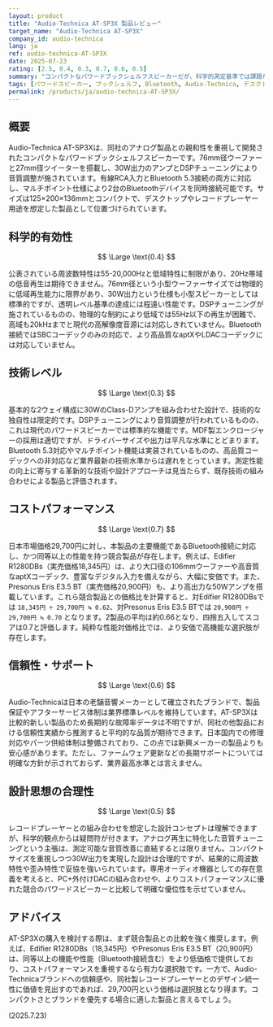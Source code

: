 ```yaml
---
layout: product
title: "Audio-Technica AT-SP3X 製品レビュー"
target_name: "Audio-Technica AT-SP3X"
company_id: audio-technica
lang: ja
ref: audio-technica-AT-SP3X
date: 2025-07-23
rating: [2.5, 0.4, 0.3, 0.7, 0.6, 0.5]
summary: "コンパクトなパワードブックシェルフスピーカーだが、科学的測定基準では課題が残り、コストパフォーマンスは同等機能の競合製品と比較して平均をやや上回る水準。"
tags: [パワードスピーカー, ブックシェルフ, Bluetooth, Audio-Technica, デスクトップ]
permalink: /products/ja/audio-technica-AT-SP3X/
---
```


## 概要

Audio-Technica AT-SP3Xは、同社のアナログ製品との親和性を重視して開発されたコンパクトなパワードブックシェルフスピーカーです。76mm径ウーファーと27mm径ツイーターを搭載し、30W出力のアンプとDSPチューニングにより音質調整が施されています。有線RCA入力とBluetooth 5.3接続の両方に対応し、マルチポイント仕様により2台のBluetoothデバイスを同時接続可能です。サイズは125×200×136mmとコンパクトで、デスクトップやレコードプレーヤー用途を想定した製品として位置づけられています。

## 科学的有効性

$$ \Large \text{0.4} $$

公表されている周波数特性は55-20,000Hzと低域特性に制限があり、20Hz帯域の低音再生は期待できません。76mm径という小型ウーファーサイズでは物理的に低域再生能力に限界があり、30W出力という仕様も小型スピーカーとしては標準的ですが、透明レベル基準の達成には程遠い性能です。DSPチューニングが施されているものの、物理的な制約により低域では55Hz以下の再生が困難で、高域も20kHzまでと現代の高解像度音源には対応しきれていません。Bluetooth接続ではSBCコーデックのみの対応で、より高品質なaptXやLDACコーデックには対応していません。

## 技術レベル

$$ \Large \text{0.3} $$

基本的な2ウェイ構成に30WのClass-Dアンプを組み合わせた設計で、技術的な独自性は限定的です。DSPチューニングにより音質調整が行われているものの、これは現代のパワードスピーカーでは標準的な機能です。MDF製エンクロージャーの採用は適切ですが、ドライバーサイズや出力は平凡な水準にとどまります。Bluetooth 5.3対応やマルチポイント機能は実装されているものの、高品質コーデックへの非対応など業界最新の技術水準からは遅れをとっています。測定性能の向上に寄与する革新的な技術や設計アプローチは見当たらず、既存技術の組み合わせによる製品と評価されます。

## コストパフォーマンス

$$ \Large \text{0.7} $$

日本市場価格29,700円に対し、本製品の主要機能であるBluetooth接続に対応し、かつ同等以上の性能を持つ競合製品が存在します。例えば、Edifier R1280DBs（実売価格18,345円）は、より大口径の106mmウーファーや高音質なaptXコーデック、豊富なデジタル入力を備えながら、大幅に安価です。また、Presonus Eris E3.5 BT（実売価格20,900円）も、より高出力な50Wアンプを搭載しています。これら競合製品との価格比を計算すると、対Edifier R1280DBsでは `18,345円 ÷ 29,700円 ≒ 0.62`、対Presonus Eris E3.5 BTでは `20,900円 ÷ 29,700円 ≒ 0.70` となります。2製品の平均は約0.66となり、四捨五入してスコアは0.7と評価します。純粋な性能対価格比では、より安価で高機能な選択肢が存在します。

## 信頼性・サポート

$$ \Large \text{0.6} $$

Audio-Technicaは日本の老舗音響メーカーとして確立されたブランドで、製品保証やアフターサービス体制は業界標準レベルを維持しています。AT-SP3Xは比較的新しい製品のため長期的な故障率データは不明ですが、同社の他製品における信頼性実績から推測すると平均的な品質が期待できます。日本国内での修理対応やパーツ供給体制は整備されており、この点では新興メーカーの製品よりも安心感があります。ただし、ファームウェア更新などの長期サポートについては明確な方針が示されておらず、業界最高水準とは言えません。

## 設計思想の合理性

$$ \Large \text{0.5} $$

レコードプレーヤーとの組み合わせを想定した設計コンセプトは理解できますが、科学的観点からは疑問符が付きます。アナログ再生に特化した音質チューニングという主張は、測定可能な音質改善に直結するとは限りません。コンパクトサイズを重視しつつ30W出力を実現した設計は合理的ですが、結果的に周波数特性や歪み特性で妥協を強いられています。専用オーディオ機器としての存在意義を考えると、PC+外付けDACの組み合わせや、よりコストパフォーマンスに優れた競合のパワードスピーカーと比較して明確な優位性を示せていません。

## アドバイス

AT-SP3Xの購入を検討する際は、まず競合製品との比較を強く推奨します。例えば、Edifier R1280DBs（18,345円）やPresonus Eris E3.5 BT（20,900円）は、同等以上の機能や性能（Bluetooth接続含む）をより低価格で提供しており、コストパフォーマンスを重視するなら有力な選択肢です。一方で、Audio-Technicaブランドへの信頼感や、同社製レコードプレーヤーとのデザイン統一性に価値を見出すのであれば、29,700円という価格は選択肢となり得ます。コンパクトさとブランドを優先する場合に適した製品と言えるでしょう。

(2025.7.23)
